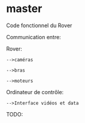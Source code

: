 # master
Code fonctionnel du Rover

Communication entre:

  Rover:
  
    -->caméras
    
    -->bras
    
    -->moteurs
    
  Ordinateur de contrôle:
  
    -->Interface vidéos et data

TODO: 

